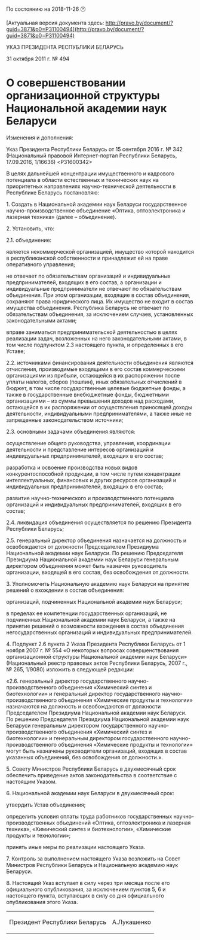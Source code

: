 По состоянию на 2018-11-26 &#x1F550;

[Актуальная версия документа здесь: http://pravo.by/document/?guid=3871&p0=P31100494](http://pravo.by/document/?guid=3871&p0=P31100494)

<p>УКАЗ ПРЕЗИДЕНТА РЕСПУБЛИКИ БЕЛАРУСЬ</p>
<p>31 октября 2011 г. № 494</p>
<h1>О совершенствовании организационной структуры Национальной академии наук Беларуси</h1>
<p>Изменения и дополнения:</p>
<p>Указ Президента Республики Беларусь от 15 сентября 2016 г. № 342 (Национальный правовой Интернет-портал Республики Беларусь, 17.09.2016, 1/16636) &lt;P31600342&gt;</p>
<p></p>
<p>В целях дальнейшей концентрации имущественного и кадрового потенциала в области естественных и технических наук на приоритетных направлениях научно-технической деятельности в Республике Беларусь постановляю:</p>
<p>1. Создать в Национальной академии наук Беларуси государственное научно-производственное объединение «Оптика, оптоэлектроника и лазерная техника» (далее – объединение).</p>
<p>2. Установить, что:</p>
<p>2.1. объединение:</p>
<p>является некоммерческой организацией, имущество которой находится в республиканской собственности и принадлежит ей на праве оперативного управления;</p>
<p>не отвечает по обязательствам организаций и индивидуальных предпринимателей, входящих в его состав, а организации и индивидуальные предприниматели не отвечают по обязательствам объединения. При этом организации, входящие в состав объединения, сохраняют права юридического лица. Их имущество не входит в состав имущества объединения. Республика Беларусь не отвечает по обязательствам объединения, за исключением случаев, установленных законодательными актами;</p>
<p>вправе заниматься предпринимательской деятельностью в целях реализации задач, возложенных на него законодательными актами, в том числе подпунктом 2.3 настоящего пункта, и определенных в его Уставе;</p>
<p>2.2. источниками финансирования деятельности объединения являются отчисления, производимые входящими в его состав коммерческими организациями из прибыли, остающейся в их распоряжении после уплаты налогов, сборов (пошлин), иных обязательных отчислений в бюджет, в том числе государственные целевые бюджетные фонды, а также в государственные внебюджетные фонды, бюджетными организациями – из суммы превышения доходов над расходами, остающейся в их распоряжении от осуществления приносящей доходы деятельности, индивидуальными предпринимателями, а также иные не запрещенные законодательством источники;</p>
<p>2.3. основными задачами объединения являются:</p>
<p>осуществление общего руководства, управления, координации деятельности и представление интересов организаций и индивидуальных предпринимателей, входящих в его состав;</p>
<p>разработка и освоение производства новых видов конкурентоспособной продукции, в том числе путем концентрации интеллектуальных, финансовых и других ресурсов организаций и индивидуальных предпринимателей, входящих в его состав;</p>
<p>развитие научно-технического и производственного потенциала организаций и индивидуальных предпринимателей, входящих в его состав;</p>
<p>2.4. ликвидация объединения осуществляется по решению Президента Республики Беларусь;</p>
<p>2.5. генеральный директор объединения назначается на должность и освобождается от должности Председателем Президиума Национальной академии наук Беларуси. По решению Председателя Президиума Национальной академии наук Беларуси генеральным директором объединения может быть назначен руководитель организации, входящей в его состав, без освобождения от должности.</p>
<p>3. Уполномочить Национальную академию наук Беларуси на принятие решений о вхождении в состав объединения:</p>
<p>организаций, подчиненных Национальной академии наук Беларуси;</p>
<p>в пределах ее компетенции государственных организаций, не подчиненных Национальной академии наук Беларуси, а также на принятие решений о возможности вхождения в состав объединения негосударственных организаций и индивидуальных предпринимателей.</p>
<p>4. Подпункт 2.6 пункта 2 Указа Президента Республики Беларусь от 1 ноября 2007 г. № 554 «О некоторых вопросах совершенствования организационной структуры Национальной академии наук Беларуси» (Национальный реестр правовых актов Республики Беларусь, 2007 г., № 265, 1/9080) изложить в следующей редакции:</p>
<p>«2.6. генеральный директор государственного научно-производственного объединения «Химический синтез и биотехнологии» и генеральный директор государственного научно-производственного объединения «Химические продукты и технологии» назначаются на должность и освобождаются от должности Председателем Президиума Национальной академии наук Беларуси. По решению Председателя Президиума Национальной академии наук Беларуси генеральным директором государственного научно-производственного объединения «Химический синтез и биотехнологии» и генеральным директором государственного научно-производственного объединения «Химические продукты и технологии» могут быть назначены руководители организаций, входящих в состав указанных объединений, без освобождения от должности.».</p>
<p>5. Совету Министров Республики Беларусь в двухмесячный срок обеспечить приведение актов законодательства в соответствие с настоящим Указом.</p>
<p>6. Национальной академии наук Беларуси в двухмесячный срок:</p>
<p>утвердить Устав объединения;</p>
<p>определить условия оплаты труда работников государственных научно-производственных объединений «Оптика, оптоэлектроника и лазерная техника», «Химический синтез и биотехнологии», «Химические продукты и технологии»;</p>
<p>принять иные меры по реализации настоящего Указа.</p>
<p>7. Контроль за выполнением настоящего Указа возложить на Совет Министров Республики Беларусь и Национальную академию наук Беларуси.</p>
<p>8. Настоящий Указ вступает в силу через три месяца после его официального опубликования, за исключением пунктов 5, 6 и настоящего пункта, вступающих в силу со дня официального опубликования этого Указа.</p>
<p></p>
<table><tr>
<td><p>Президент Республики Беларусь</p></td>
<td><p>А.Лукашенко</p></td>
</tr></table>
<p></p>